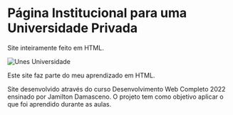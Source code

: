 # Página Institucional para uma Universidade Privada

Site inteiramente feito em HTML.



![Unes Universidade](https://user-images.githubusercontent.com/93747485/201529590-fba8c35f-b26d-4bc0-a6e8-ebea91996d29.png)

Este site faz parte do meu aprendizado em HTML.

Site desenvolvido através do curso Desenvolvimento Web Completo 2022 ensinado por Jamilton Damasceno.
O projeto tem como objetivo aplicar o que foi aprendido durante as aulas.
